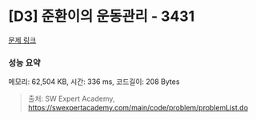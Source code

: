 # [D3] 준환이의 운동관리 - 3431 

[문제 링크](https://swexpertacademy.com/main/code/problem/problemDetail.do?contestProbId=AWE_ZXcqAAMDFAV2) 

### 성능 요약

메모리: 62,504 KB, 시간: 336 ms, 코드길이: 208 Bytes



> 출처: SW Expert Academy, https://swexpertacademy.com/main/code/problem/problemList.do